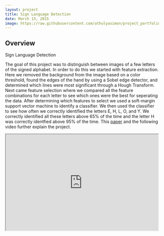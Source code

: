 ```yaml
---
layout: project
title: Sign Language Detection
date: March 13, 2015
image: https://raw.githubusercontent.com/athulyasimon/project_portfolio/gh-pages/public/images/sign_language.jpg
---
```


## Overview
Sign Language Detection

The goal of this project was to distinguish between images of a few letters of the signed alphabet. In order to do this we started with feature extraction. Here we removed the background from the image based on a color threshold, found the edges of the hand by using a Sobel edge detector, and determined which lines were most significant through a Hough Transform. Next came feature selection where we compared all the feature combinations for each letter to see which ones were the best for seperating the data. After determining which features to select we used a soft-margin support vector machine to identify a classifier. We then used the classifier to see how often we correctly identified the letters E, H, L, O, and Y. We correctly identified all these letters above 65% of the time and the letter H was correctly identfied above 95% of the time. This [paper](https://raw.githubusercontent.com/athulyasimon/project_portfolio/gh-pages/public/papers/SignLanguageRecognition.pdf) and the following video further explain the project. 

<iframe width="500" height="315"
src="http://www.youtube.com/embed/a2peO_Kktho?autoplay=0">
</iframe>



